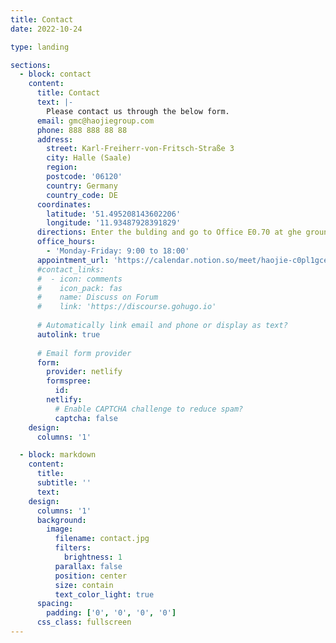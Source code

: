 ```yaml
---
title: Contact
date: 2022-10-24

type: landing

sections:
  - block: contact
    content:
      title: Contact
      text: |-
        Please contact us through the below form.
      email: gmc@haojiegroup.com
      phone: 888 888 88 88
      address:
        street: Karl-Freiherr-von-Fritsch-Straße 3
        city: Halle (Saale)
        region: 
        postcode: '06120'
        country: Germany
        country_code: DE
      coordinates:
        latitude: '51.495208143602206'
        longitude: '11.93487928391829'
      directions: Enter the bulding and go to Office E0.70 at ghe ground floow.
      office_hours:
        - 'Monday-Friday: 9:00 to 18:00'
      appointment_url: 'https://calendar.notion.so/meet/haojie-c0pl1gce/bm1d14o5u'
      #contact_links:
      #  - icon: comments
      #    icon_pack: fas
      #    name: Discuss on Forum
      #    link: 'https://discourse.gohugo.io'
    
      # Automatically link email and phone or display as text?
      autolink: true
    
      # Email form provider
      form:
        provider: netlify
        formspree:
          id:
        netlify:
          # Enable CAPTCHA challenge to reduce spam?
          captcha: false
    design:
      columns: '1'

  - block: markdown
    content:
      title:
      subtitle: ''
      text:
    design:
      columns: '1'
      background:
        image: 
          filename: contact.jpg
          filters:
            brightness: 1
          parallax: false
          position: center
          size: contain
          text_color_light: true
      spacing:
        padding: ['0', '0', '0', '0']
      css_class: fullscreen
---
```

